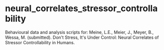 # neural_correlates_stressor_controllability
Behavioural data and analysis scripts for: Meine, L.E., Meier, J., Meyer, B., Wessa, M. (submitted). Don't Stress, It's Under Control: Neural Correlates of Stressor Controllability in Humans.
